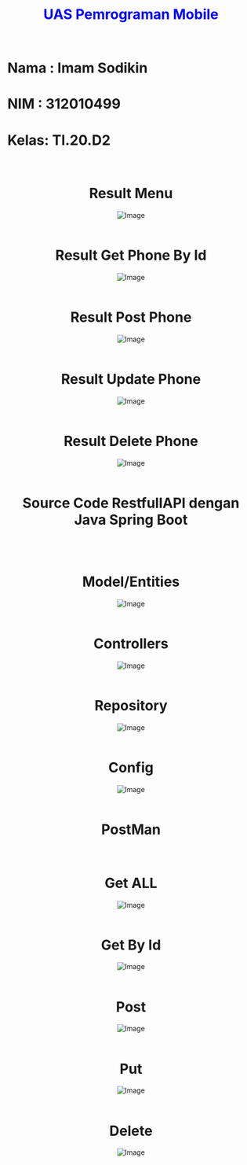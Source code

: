 <div align="center">
  <h1><span style="color: blue;">UAS Pemrograman Mobile</span></h1>
  <br>
</div>




<div align="left">
  <h1>Nama : Imam Sodikin</h1>
  <h1>NIM  : 312010499</h1>
  <h1>Kelas: TI.20.D2</h1>
</div>

<div align="center">
  <br>
  <h1>Result Menu</h1>
  <img src="main.jpg" alt="Image">
</div>

<div align="center">
  <br>
  <h1>Result Get Phone By Id</h1>
  <img src="result get phone by id.jpg" alt="Image">
</div>

<div align="center">
  <br>
  <h1>Result Post Phone</h1>
  <img src="result create phone.jpg" alt="Image">
</div>

<div align="center">
  <br>
  <h1>Result Update Phone</h1>
  <img src="result update phone.jpg" alt="Image">
</div>

<div align="center">
  <br>
  <h1>Result Delete Phone</h1>
  <img src="result delete phone by id.jpg" alt="Image">
</div>

<div align="center">
  <br>
  <h1>Source Code RestfullAPI dengan Java Spring Boot</h1>
  <br>
</div>

<div align="center">
  <br>
  <h1>Model/Entities</h1>
  <img src="model.png" alt="Image">
</div>

<div align="center">
  <br>
  <h1>Controllers</h1>
  <img src="controllers.png" alt="Image">
</div>

<div align="center">
  <br>
  <h1>Repository</h1>
  <img src="repository.png" alt="Image">
</div>

<div align="center">
  <br>
  <h1>Config</h1>
  <img src="config.png" alt="Image">
</div>


<div align="center">
  <br>
  <h1>PostMan</h1>
</div>

<div align="center">
  <br>
  <h1>Get ALL</h1>
  <img src="get all.png" alt="Image">
</div>

<div align="center">
  <br>
  <h1>Get By Id</h1>
  <img src="get By Id.png" alt="Image">
</div>

<div align="center">
  <br>
  <h1>Post</h1>
  <img src="post.png" alt="Image">
</div>

<div align="center">
  <br>
  <h1>Put</h1>
  <img src="put.png" alt="Image">
</div>

<div align="center">
  <br>
  <h1>Delete</h1>
  <img src="delete.png" alt="Image">
</div>



